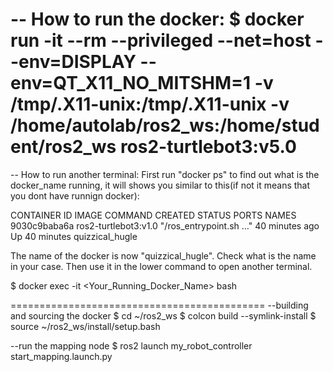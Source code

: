 -- How to run the docker:
$ docker run -it --rm --privileged --net=host  --env=DISPLAY  --env=QT_X11_NO_MITSHM=1  -v /tmp/.X11-unix:/tmp/.X11-unix  -v /home/autolab/ros2_ws:/home/student/ros2_ws ros2-turtlebot3:v5.0
============================================
-- How to run another terminal:
First run "docker ps" to find out what is the docker_name running, it will shows you similar to this(if not it means that you dont have runnign docker):

CONTAINER ID   IMAGE                  COMMAND                  CREATED          STATUS          PORTS     NAMES
9030c9baba6a   ros2-turtlebot3:v1.0   "/ros_entrypoint.sh …"   40 minutes ago   Up 40 minutes             quizzical_hugle

The name of the docker is now "quizzical_hugle". Check what is the name in your case. Then use it in the lower command to open another terminal.

$ docker exec -it <Your_Running_Docker_Name> bash

============================================
--building and sourcing the docker
$ cd ~/ros2_ws
$ colcon build --symlink-install
$ source ~/ros2_ws/install/setup.bash 

--run the mapping node
$ ros2 launch my_robot_controller start_mapping.launch.py
